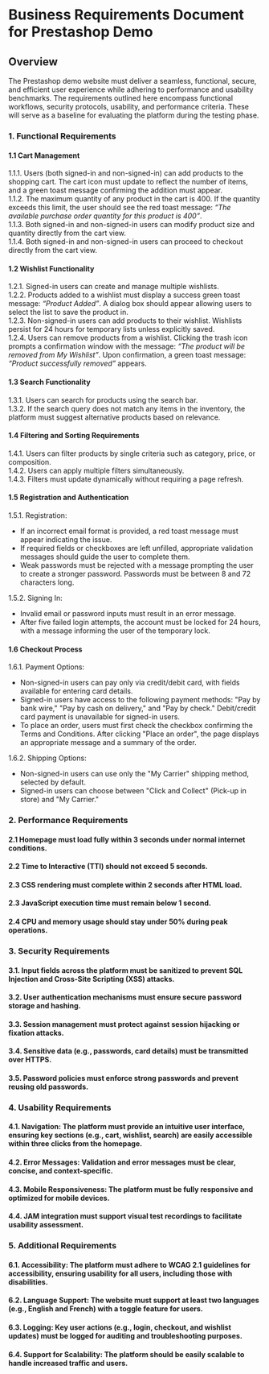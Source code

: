 # **Business Requirements Document for Prestashop Demo**

## **Overview**

The Prestashop demo website must deliver a seamless, functional, secure, and efficient user experience while adhering to performance and usability benchmarks. The requirements outlined here encompass functional workflows, security protocols, usability, and performance criteria. These will serve as a baseline for evaluating the platform during the testing phase.

### **1\. Functional Requirements**

#### **1.1 Cart Management**

1.1.1. Users (both signed-in and non-signed-in) can add products to the shopping cart. The cart icon must update to reflect the number of items, and a green toast message confirming the addition must appear.  
1.1.2. The maximum quantity of any product in the cart is 400\. If the quantity exceeds this limit, the user should see the red toast message: *“The available purchase order quantity for this product is 400”*.  
1.1.3. Both signed-in and non-signed-in users can modify product size and quantity directly from the cart view.  
1.1.4. Both signed-in and non-signed-in users can proceed to checkout directly from the cart view.

#### **1.2 Wishlist Functionality**

1.2.1. Signed-in users can create and manage multiple wishlists.  
1.2.2. Products added to a wishlist must display a success green toast message: *“Product Added”*. A dialog box should appear allowing users to select the list to save the product in.  
1.2.3. Non-signed-in users can add products to their wishlist. Wishlists persist for 24 hours for temporary lists unless explicitly saved.  
1.2.4. Users can remove products from a wishlist. Clicking the trash icon prompts a confirmation window with the message: *“The product will be removed from My Wishlist”*. Upon confirmation, a green toast message: *“Product successfully removed”* appears.

#### **1.3 Search Functionality**

1.3.1. Users can search for products using the search bar.  
1.3.2. If the search query does not match any items in the inventory, the platform must suggest alternative products based on relevance.

#### **1.4 Filtering and Sorting Requirements**

1.4.1. Users can filter products by single criteria such as category, price, or composition.  
1.4.2. Users can apply multiple filters simultaneously.   
1.4.3. Filters must update dynamically without requiring a page refresh.

#### **1.5 Registration and Authentication**

1.5.1. Registration:

* If an incorrect email format is provided, a red toast message must appear indicating the issue.  
* If required fields or checkboxes are left unfilled, appropriate validation messages should guide the user to complete them.  
* Weak passwords must be rejected with a message prompting the user to create a stronger password. Passwords must be between 8 and 72 characters long.

1.5.2. Signing In:

* Invalid email or password inputs must result in an error message.  
* After five failed login attempts, the account must be locked for 24 hours, with a message informing the user of the temporary lock.


#### **1.6 Checkout Process**

1.6.1. Payment Options:

* Non-signed-in users can pay only via credit/debit card, with fields available for entering card details.  
* Signed-in users have access to the following payment methods: "Pay by bank wire," "Pay by cash on delivery," and "Pay by check." Debit/credit card payment is unavailable for signed-in users.  
* To place an order, users must first check the checkbox confirming the Terms and Conditions. After clicking "Place an order", the page displays an appropriate message and a summary of the order.

1.6.2. Shipping Options:

* Non-signed-in users can use only the "My Carrier" shipping method, selected by default.  
* Signed-in users can choose between "Click and Collect" (Pick-up in store) and "My Carrier."

### **2\. Performance Requirements**

#### 2.1 Homepage must load fully within 3 seconds under normal internet conditions.  
#### 2.2 Time to Interactive (TTI) should not exceed 5 seconds.  
#### 2.3 CSS rendering must complete within 2 seconds after HTML load.  
#### 2.3 JavaScript execution time must remain below 1 second.  
#### 2.4 CPU and memory usage should stay under 50% during peak operations.

### **3\. Security Requirements**

#### 3.1. Input fields across the platform must be sanitized to prevent SQL Injection and Cross-Site Scripting (XSS) attacks.  
#### 3.2. User authentication mechanisms must ensure secure password storage and hashing.  
#### 3.3. Session management must protect against session hijacking or fixation attacks.  
#### 3.4. Sensitive data (e.g., passwords, card details) must be transmitted over HTTPS.  
#### 3.5. Password policies must enforce strong passwords and prevent reusing old passwords.

### **4\. Usability Requirements**

#### 4.1. Navigation: The platform must provide an intuitive user interface, ensuring key sections (e.g., cart, wishlist, search) are easily accessible within three clicks from the homepage.  
#### 4.2. Error Messages: Validation and error messages must be clear, concise, and context-specific.  
#### 4.3. Mobile Responsiveness: The platform must be fully responsive and optimized for mobile devices.  
#### 4.4. JAM integration must support visual test recordings to facilitate usability assessment.

### **5\. Additional Requirements**

#### 6.1. Accessibility: The platform must adhere to WCAG 2.1 guidelines for accessibility, ensuring usability for all users, including those with disabilities.  
#### 6.2. Language Support: The website must support at least two languages (e.g., English and French) with a toggle feature for users.  
#### 6.3. Logging: Key user actions (e.g., login, checkout, and wishlist updates) must be logged for auditing and troubleshooting purposes.  
#### 6.4. Support for Scalability: The platform should be easily scalable to handle increased traffic and users.

